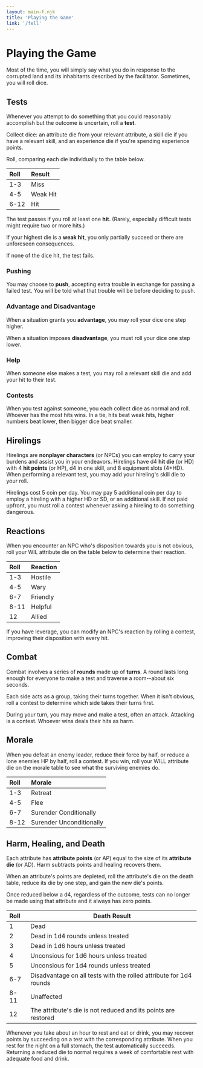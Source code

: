 ```yaml
---
layout: main-f.njk
title: 'Playing the Game'
link: '/fell'
---
```


# Playing the Game

Most of the time, you will simply say what you do in response to the corrupted land and its inhabitants described by the facilitator. Sometimes, you will roll dice.

## Tests

Whenever you attempt to do something that you could reasonably accomplish but the outcome is uncertain, roll a **test**.

Collect dice: an attribute die from your relevant attribute, a skill die if you have a relevant skill, and an experience die if you're spending experience points.

Roll, comparing each die individually to the table below.

Roll|Result
:--|:--
1-3|Miss
4-5|Weak Hit
6-12|Hit

The test passes if you roll at least one **hit**. (Rarely, especially difficult tests might require two or more hits.)

If your highest die is a **weak hit**, you only partially succeed or there are unforeseen consequences.

If none of the dice hit, the test fails.

### Pushing

You may choose to **push**, accepting extra trouble in exchange for passing a failed test. You will be told what that trouble will be before deciding to push.

### Advantage and Disadvantage

When a situation grants you **advantage**, you may roll your dice one step higher.

When a situation imposes **disadvantage**, you must roll your dice one step lower.

### Help

When someone else makes a test, you may roll a relevant skill die and add your hit to their test.

### Contests

When you test against someone, you each collect dice as normal and roll. Whoever has the most hits wins. In a tie, hits beat weak hits, higher numbers beat lower, then bigger dice beat smaller.

## Hirelings

Hirelings are **nonplayer characters** (or NPCs) you can employ to carry your burdens and assist you in your endeavors. Hirelings have d4 **hit die** (or HD) with 4 **hit points** (or HP), d4 in one skill, and 8 equipment slots (4+HD). When performing a relevant test, you may add your hireling's skill die to your roll.

Hirelings cost 5 coin per day. You may pay 5 additional coin per day to employ a hireling with a higher HD or SD, or an additional skill. If not paid upfront, you must roll a contest whenever asking a hireling to do something dangerous.

## Reactions

When you encounter an NPC who's disposition towards you is not obvious, roll your WIL attribute die on the table below to determine their reaction.

Roll|Reaction
:--|:--
1-3|Hostile
4-5|Wary
6-7|Friendly
8-11|Helpful
12|Allied

If you have leverage, you can modify an NPC's reaction by rolling a contest, improving their disposition with every hit.

## Combat

Combat involves a series of **rounds** made up of **turns**. A round lasts long enough for everyone to make a test and traverse a room--about six seconds.

Each side acts as a group, taking their turns together. When it isn't obvious, roll a contest to determine which side takes their turns first.

During your turn, you may move and make a test, often an attack. Attacking is a contest. Whoever wins deals their hits as harm.

## Morale

When you defeat an enemy leader, reduce their force by half, or reduce a lone enemies HP by half, roll a contest. If you win, roll your WILL attribute die on the morale table to see what the surviving enemies do.

Roll|Morale
:--|:--
1-3|Retreat
4-5|Flee
6-7|Surender Conditionally
8-12|Surender Unconditionally

## Harm, Healing, and Death

Each attribute has **attribute points** (or AP) equal to the size of its **attribute die** (or AD). Harm subtracts points and healing recovers them.

When an attribute's points are depleted, roll the attribute's die on the death table, reduce its die by one step, and gain the new die's points.

Once reduced below a d4, regardless of the outcome, tests can no longer be made using that attribute and it always has zero points.

Roll|Death Result
:--|---
1|Dead
2|Dead in 1d4 rounds unless treated
3|Dead in 1d6 hours unless treated
4|Unconsious for 1d6 hours unless treated
5|Unconsious for 1d4 rounds unless treated
6-7|Disadvantage on all tests with the rolled attribute for 1d4 rounds
8-11|Unaffected
12|The attribute's die is not reduced and its points are restored

Whenever you take about an hour to rest and eat or drink, you may recover points by succeeding on a test with the corresponding attribute. When you rest for the night on a full stomach, the test automatically succeeds. Returning a reduced die to normal requires a week of comfortable rest with adequate food and drink.
